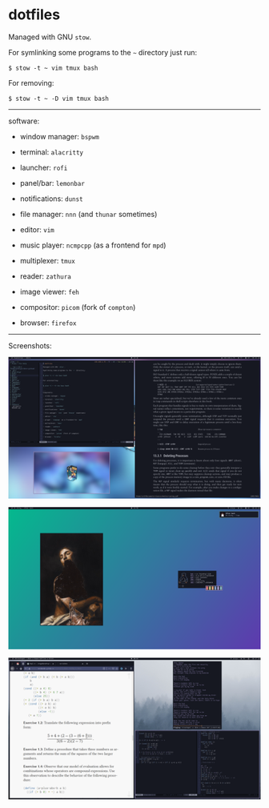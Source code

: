 # dotfiles

Managed with GNU `stow`.

For symlinking some programs to the `~` directory just run:

```
$ stow -t ~ vim tmux bash
```

For removing:

```
$ stow -t ~ -D vim tmux bash
```

---
software:

- window manager: `bspwm`

- terminal: `alacritty`

- launcher: `rofi`

- panel/bar: `lemonbar`

- notifications: `dunst`

- file manager: `nnn` (and `thunar` sometimes)

- editor: `vim`

- music player: `ncmpcpp` (as a frontend for `mpd`)

- multiplexer: `tmux`

- reader: `zathura`

- image viewer: `feh`

- compositor: `picom` (fork of `compton`)

- browser: `firefox`

---
Screenshots:

![1](./.img/1.png)

![2](./.img/2.png)

![3](./.img/3.png)
